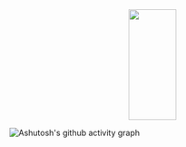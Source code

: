 
<!-- <img width=100% src="https://capsule-render.vercel.app/api?type=waving&color=c3efd6&height=120&section=header"/> -->

<div align="center">  
  <img width="41%" height="195px" src="https://github-readme-stats.vercel.app/api/top-langs/?username=FioriMartins&layout=compact&hide_border=true&title_color=f6ffff&text_color=f6ffff&bg_color=0d1117&locale=pt-br" />


</div>


![Ashutosh's github activity graph](https://github-readme-activity-graph.vercel.app/graph?username=FioriMartins&locale=pt-br&bg_color=0d1117&color=f6ffff&line=f6ffff&point=90dfad&area=true&hide_border=true)

<!-- <img width=100% src="https://capsule-render.vercel.app/api?type=waving&color=c3efd6&height=120&section=footer"/> -->
